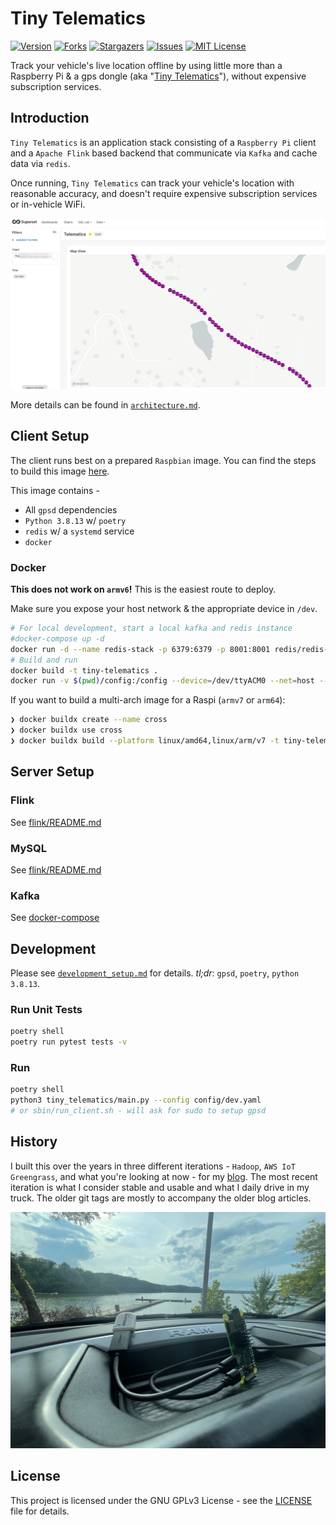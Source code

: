 
# Tiny Telematics

[![Version][version-shield]][version-url]
[![Forks][forks-shield]][forks-url]
[![Stargazers][stars-shield]][stars-url]
[![Issues][issues-shield]][issues-url]
[![MIT License][license-shield]][license-url]

Track your vehicle's live location offline by using little more than a Raspberry Pi & a gps dongle (aka "[Tiny Telematics](https://chollinger.com/blog/2022/08/tiny-telematics-tracking-my-trucks-location-offline-with-a-raspberry-pi-redis-kafka-and-flink-part-1/)"), without expensive subscription services.

## Introduction

`Tiny Telematics` is an application stack consisting of a `Raspberry Pi` client and a `Apache Flink` based backend that communicate via `Kafka` and cache data via `redis`.

Once running, `Tiny Telematics` can track your vehicle's location with reasonable accuracy, and doesn't require expensive subscription services or in-vehicle WiFi. 

![image-20220829125026749](docs/img/image-20220829125026749.png)

More details can be found in [`architecture.md`](docs/architecture.md).

## Client Setup

The client runs best on a prepared `Raspbian` image. You can find the steps to build this image [here](https://chollinger.com/blog/2022/08/tiny-telematics-tracking-my-trucks-location-offline-with-a-raspberry-pi-redis-kafka-and-flink-part-1/#building-a-small-image). 

This image contains - 

- All `gpsd` dependencies
- `Python 3.8.13` w/ `poetry`
- `redis` w/ a `systemd` service
- `docker`

### Docker

**This does not work on `armv6`!** This is the easiest route to deploy.

Make sure you expose your host network & the appropriate device in `/dev`. 

```bash
# For local development, start a local kafka and redis instance
#docker-compose up -d 
docker run -d --name redis-stack -p 6379:6379 -p 8001:8001 redis/redis-stack:latest
# Build and run
docker build -t tiny-telematics .
docker run -v $(pwd)/config:/config --device=/dev/ttyACM0 --net=host --restart=on-failure:5 tiny-telematics --config /config/default.yaml
```

If you want to build a multi-arch image for a Raspi (`armv7` or `arm64`):

```bash
❯ docker buildx create --name cross
❯ docker buildx use cross
❯ docker buildx build --platform linux/amd64,linux/arm/v7 -t tiny-telematics:latest .
```

## Server Setup

### Flink

See [flink/README.md](flink/README.md)

### MySQL

See [flink/README.md](flink/README.md)

### Kafka

See [docker-compose](https://developer.confluent.io/quickstart/kafka-docker/) 

## Development

Please see [`development_setup.md`](docs/development_setup.md) for details. *tl;dr*: `gpsd`, `poetry`, `python 3.8.13`.

### Run Unit Tests

```bash
poetry shell
poetry run pytest tests -v  
```

### Run

```bash
poetry shell
python3 tiny_telematics/main.py --config config/dev.yaml
# or sbin/run_client.sh - will ask for sudo to setup gpsd
```

## History

I built this over the years in three different iterations - `Hadoop`, `AWS IoT Greengrass`, and what you're looking at now - for my [blog](https://chollinger.com/blog/). The most recent iteration is what I consider stable and usable and what I daily drive in my truck. The older git tags are mostly to accompany the older blog articles.

![opener](docs/img/opener.png)

## License

This project is licensed under the GNU GPLv3 License - see the [LICENSE](LICENSE) file for details.

<!-- MARKDOWN LINKS & IMAGES -->
<!-- https://www.markdownguide.org/basic-syntax/#reference-style-links -->
[version-shield]: https://img.shields.io/github/v/release/chollinger93/tinytelematics
[version-url]: https://github.com/chollinger93/TinyTelematics/releases
[forks-shield]: https://img.shields.io/github/forks/chollinger93/tinytelematics.svg
[forks-url]: https://github.com/chollinger93/tinytelematics/network/members
[stars-shield]: https://img.shields.io/github/stars/chollinger93/tinytelematics.svg
[stars-url]: https://github.com/chollinger93/tinytelematics/stargazers
[issues-shield]: https://img.shields.io/github/issues/chollinger93/tinytelematics.svg
[issues-url]: https://github.com/chollinger93/tinytelematics/issues
[license-shield]: https://img.shields.io/github/license/chollinger93/tinytelematics.svg
[license-url]: https://github.com/chollinger93/tinytelematics/blob/tinytelematics/LICENSE

